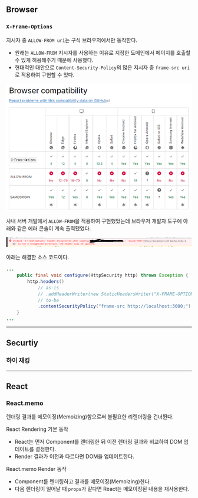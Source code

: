 
## Browser

### `X-Frame-Options`

지시자 중 `ALLOW-FROM uri`는 구식 브라우저에서만 동작한다.

- 원래는 `ALLOW-FROM` 지시자를 사용하는 이유로 지정한 도메인에서 페이지를 호출할 수 있게 허용해주기 때문에 사용했다.
- 현대적인 대안으로 `Content-Security-Policy`의 많은 지시자 중 `frame-src uri`로 적용하여 구현할 수 있다.

![x-frame-options-allow-from-mdn](/.assets/x-frame-options-allow-from.png)

사내 서버 개발에서 `ALLOW-FROM`을 적용하여 구현했었는데 브라우저 개발자 도구에 아래와 같은 에러 콘솔이 계속 출력됐었다.

![x-frame-options-allow-from-err](/.assets/x-frame-options-allow-from-err.png)

아래는 해결한 소스 코드이다.

```java
...
    public final void configure(HttpSecurity http) throws Exception {
        http.headers()
            // as-is
            // .addHeaderWriter(new StaticHeadersWriter("X-FRAME-OPTIONS", "ALLOW-FROM http://localhost:3000"))
            // to-be
            .contentSecurityPolicy("frame-src http://localhost:3000;")
    }
...
```

---

## Securtiy

### 하이 재킹

---

## React

### React.memo

렌더링 결과를 메모이징(Memoizing)함으로써 불필요한 리렌더링을 건너뛴다.

React Rendering 기본 동작

- React는 먼저 Component를 렌더링한 뒤 이전 렌더링 결과와 비교하여 DOM 업데이트를 결정한다.
- Render 결과가 이전과 다르다면 DOM을 업데이트한다.

React.memo Render 동작

- Component를 렌더링하고 결과를 메모이징(Memoizing)한다.
- 다음 렌더링이 일어날 때 `props`가 같다면 React는 메모이징된 내용을 재사용한다.